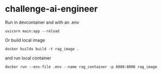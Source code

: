 # challenge-ai-engineer

Run in devcontainer and with an .env
```
uvicorn main:app --reload
```
Or build local image
```
docker buildx build -t rag_image .
```
and run local container
```
docker run --env-file .env --name rag_container -p 8080:8000 rag_image
```